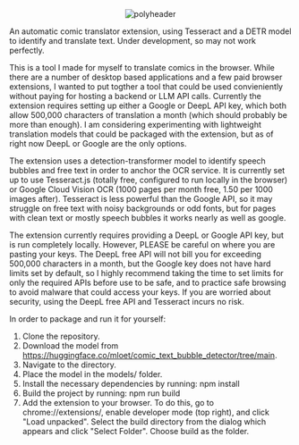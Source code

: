 


<div align="center">
  <img src="https://github.com/user-attachments/assets/e6e4a4b7-a750-4fe7-99ef-a0a8dc29046a" alt="polyheader">
</div>

An automatic comic translator extension, using Tesseract and a DETR model to identify and translate text. Under development, so may not work perfectly.

This is a tool I made for myself to translate comics in the browser. While there are a number of desktop based applications and a few paid browser extensions, I wanted to put togther a tool that could be used convieniently without paying for hosting a backend or LLM API calls. Currently the extension requires setting up either a Google or DeepL API key, which both allow 500,000 characters of translation a month (which should probably be more than enough). I am considering experimenting with lightweight translation models that could be packaged with the extension, but as of right now DeepL or Google are the only options. 

The extension uses a detection-transformer model to identify speech bubbles and free text in order to anchor the OCR service. It is currently set up to use Tesseract.js (totally free, configured to run locally in the browser) or Google Cloud Vision OCR (1000 pages per month free, 1.50 per 1000 images after). Tesseract is less powerful than the Google API, so it may struggle on free text with noisy backgrounds or odd fonts, but for pages with clean text or mostly speech bubbles it works nearly as well as google.

The extension currently requires providing a DeepL or Google API key, but is run completely locally. However, PLEASE be careful on where you are pasting your keys. The DeepL free API will not bill you for exceeding 500,000 characters in a month, but the Google key does not have hard limits set by default, so I highly recommend taking the time to set limits for only the required APIs before use to be safe, and to practice safe browsing to avoid malware that could access your keys. If you are worried about security, using the DeepL free API and Tesseract incurs no risk.

In order to package and run it for yourself:

1. Clone the repository.
2. Download the model from https://huggingface.co/mloet/comic_text_bubble_detector/tree/main.
3. Navigate to the directory.
4. Place the model in the models/ folder.
5. Install the necessary dependencies by running:
   npm install
7. Build the project by running:
   npm run build
9. Add the extension to your browser. To do this, go to chrome://extensions/, enable developer mode (top right), and click "Load unpacked". Select the build directory from the dialog which appears and click "Select Folder". Choose build as the folder.

